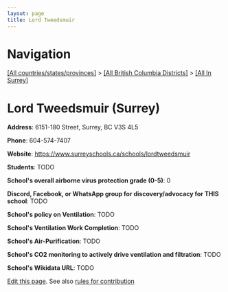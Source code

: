 ```yaml
---
layout: page
title: Lord Tweedsmuir
---
```

# Navigation

[[All countries/states/provinces]](../../..) > [[All British Columbia Districts]](../..) > [[All In Surrey]](..)

# Lord Tweedsmuir (Surrey)

**Address**: 6151-180 Street, Surrey, BC V3S 4L5

**Phone**: 604-574-7407

**Website**: <https://www.surreyschools.ca/schools/lordtweedsmuir>

**Students**: TODO

**School's overall airborne virus protection grade (0-5)**: 0

**Discord, Facebook, or WhatsApp group for discovery/advocacy for THIS school**: TODO

**School's policy on Ventilation**: TODO

**School's Ventilation Work Completion**: TODO

**School's Air-Purification**: TODO

**School's CO2 monitoring to actively drive ventilation and filtration**: TODO

**School's Wikidata URL**: TODO


[Edit this page](https://github.com/ventilate-schools/BC/edit/main/./Surrey/Lord_Tweedsmuir.md). See also [rules for contribution](../../../contribution-rules/)